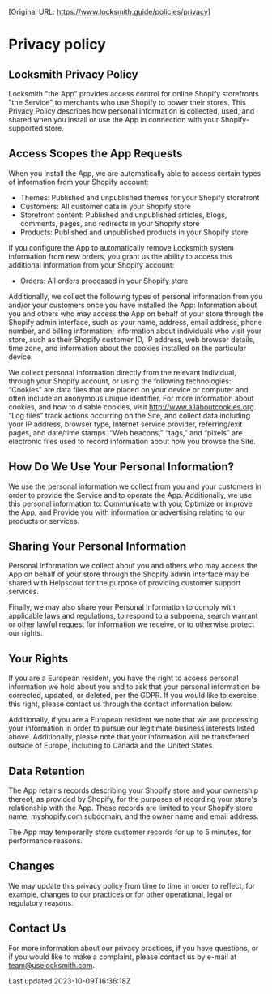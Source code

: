 [Original URL: https://www.locksmith.guide/policies/privacy]

# Privacy policy

## Locksmith Privacy Policy

Locksmith "the App” provides access control for online Shopify storefronts "the Service" to merchants who use Shopify to power their stores. This Privacy Policy describes how personal information is collected, used, and shared when you install or use the App in connection with your Shopify-supported store.

## Access Scopes the App Requests

When you install the App, we are automatically able to access certain types of information from your Shopify account:

- Themes: Published and unpublished themes for your Shopify storefront
- Customers: All customer data in your Shopify store
- Storefront content: Published and unpublished articles, blogs, comments, pages, and redirects in your Shopify store
- Products: Published and unpublished products in your Shopify store

If you configure the App to automatically remove Locksmith system information from new orders, you grant us the ability to access this additional information from your Shopify account:

- Orders: All orders processed in your Shopify store

Additionally, we collect the following types of personal information from you and/or your customers once you have installed the App: Information about you and others who may access the App on behalf of your store through the Shopify admin interface, such as your name, address, email address, phone number, and billing information; Information about individuals who visit your store, such as their Shopify customer ID, IP address, web browser details, time zone, and information about the cookies installed on the particular device.

We collect personal information directly from the relevant individual, through your Shopify account, or using the following technologies: “Cookies” are data files that are placed on your device or computer and often include an anonymous unique identifier. For more information about cookies, and how to disable cookies, visit http://www.allaboutcookies.org. “Log files” track actions occurring on the Site, and collect data including your IP address, browser type, Internet service provider, referring/exit pages, and date/time stamps. “Web beacons,” “tags,” and “pixels” are electronic files used to record information about how you browse the Site.

## How Do We Use Your Personal Information?

We use the personal information we collect from you and your customers in order to provide the Service and to operate the App. Additionally, we use this personal information to: Communicate with you; Optimize or improve the App; and Provide you with information or advertising relating to our products or services.

## Sharing Your Personal Information

Personal Information we collect about you and others who may access the App on behalf of your store through the Shopify admin interface may be shared with Helpscout for the purpose of providing customer support services.

Finally, we may also share your Personal Information to comply with applicable laws and regulations, to respond to a subpoena, search warrant or other lawful request for information we receive, or to otherwise protect our rights.

## Your Rights

If you are a European resident, you have the right to access personal information we hold about you and to ask that your personal information be corrected, updated, or deleted, per the GDPR. If you would like to exercise this right, please contact us through the contact information below.

Additionally, if you are a European resident we note that we are processing your information in order to pursue our legitimate business interests listed above. Additionally, please note that your information will be transferred outside of Europe, including to Canada and the United States.

## Data Retention

The App retains records describing your Shopify store and your ownership thereof, as provided by Shopify, for the purposes of recording your store's relationship with the App. These records are limited to your Shopify store name, myshopify.com subdomain, and the owner name and email address.

The App may temporarily store customer records for up to 5 minutes, for performance reasons.

## Changes

We may update this privacy policy from time to time in order to reflect, for example, changes to our practices or for other operational, legal or regulatory reasons.

## Contact Us

For more information about our privacy practices, if you have questions, or if you would like to make a complaint, please contact us by e-mail at team@uselocksmith.com.

Last updated 2023-10-09T16:36:18Z
